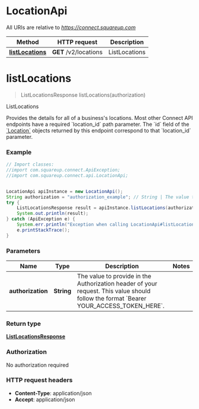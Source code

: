 # LocationApi

All URIs are relative to *https://connect.squareup.com*

Method | HTTP request | Description
------------- | ------------- | -------------
[**listLocations**](LocationApi.md#listLocations) | **GET** /v2/locations | ListLocations


<a name="listLocations"></a>
# **listLocations**
> ListLocationsResponse listLocations(authorization)

ListLocations

Provides the details for all of a business&#39;s locations.  Most other Connect API endpoints have a required &#x60;location_id&#x60; path parameter. The &#x60;id&#x60; field of the [&#x60;Location&#x60;](#type-location) objects returned by this endpoint correspond to that &#x60;location_id&#x60; parameter.

### Example
```java
// Import classes:
//import com.squareup.connect.ApiException;
//import com.squareup.connect.api.LocationApi;


LocationApi apiInstance = new LocationApi();
String authorization = "authorization_example"; // String | The value to provide in the Authorization header of your request. This value should follow the format `Bearer YOUR_ACCESS_TOKEN_HERE`.
try {
    ListLocationsResponse result = apiInstance.listLocations(authorization);
    System.out.println(result);
} catch (ApiException e) {
    System.err.println("Exception when calling LocationApi#listLocations");
    e.printStackTrace();
}
```

### Parameters

Name | Type | Description  | Notes
------------- | ------------- | ------------- | -------------
 **authorization** | **String**| The value to provide in the Authorization header of your request. This value should follow the format &#x60;Bearer YOUR_ACCESS_TOKEN_HERE&#x60;. |

### Return type

[**ListLocationsResponse**](ListLocationsResponse.md)

### Authorization

No authorization required

### HTTP request headers

 - **Content-Type**: application/json
 - **Accept**: application/json

